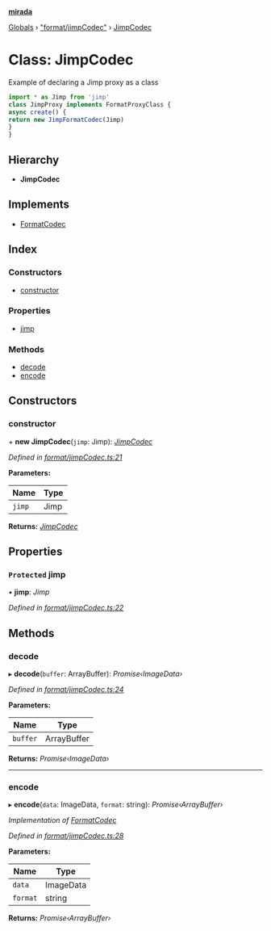 **[mirada](../README.md)**

[Globals](../README.md) › ["format/jimpCodec"](../modules/_format_jimpcodec_.md) › [JimpCodec](_format_jimpcodec_.jimpcodec.md)

# Class: JimpCodec

Example of declaring a Jimp proxy as a class

```ts
import * as Jimp from 'jimp'
class JimpProxy implements FormatProxyClass {
async create() {
return new JimpFormatCodec(Jimp)
}
}
```

## Hierarchy

* **JimpCodec**

## Implements

* [FormatCodec](../interfaces/_types_mirada_.formatcodec.md)

## Index

### Constructors

* [constructor](_format_jimpcodec_.jimpcodec.md#constructor)

### Properties

* [jimp](_format_jimpcodec_.jimpcodec.md#protected-jimp)

### Methods

* [decode](_format_jimpcodec_.jimpcodec.md#decode)
* [encode](_format_jimpcodec_.jimpcodec.md#encode)

## Constructors

###  constructor

\+ **new JimpCodec**(`jimp`: Jimp): *[JimpCodec](_format_jimpcodec_.jimpcodec.md)*

*Defined in [format/jimpCodec.ts:21](https://github.com/cancerberoSgx/mirada/blob/ef78036/mirada/src/format/jimpCodec.ts#L21)*

**Parameters:**

Name | Type |
------ | ------ |
`jimp` | Jimp |

**Returns:** *[JimpCodec](_format_jimpcodec_.jimpcodec.md)*

## Properties

### `Protected` jimp

• **jimp**: *Jimp*

*Defined in [format/jimpCodec.ts:22](https://github.com/cancerberoSgx/mirada/blob/ef78036/mirada/src/format/jimpCodec.ts#L22)*

## Methods

###  decode

▸ **decode**(`buffer`: ArrayBuffer): *Promise‹ImageData›*

*Defined in [format/jimpCodec.ts:24](https://github.com/cancerberoSgx/mirada/blob/ef78036/mirada/src/format/jimpCodec.ts#L24)*

**Parameters:**

Name | Type |
------ | ------ |
`buffer` | ArrayBuffer |

**Returns:** *Promise‹ImageData›*

___

###  encode

▸ **encode**(`data`: ImageData, `format`: string): *Promise‹ArrayBuffer›*

*Implementation of [FormatCodec](../interfaces/_types_mirada_.formatcodec.md)*

*Defined in [format/jimpCodec.ts:28](https://github.com/cancerberoSgx/mirada/blob/ef78036/mirada/src/format/jimpCodec.ts#L28)*

**Parameters:**

Name | Type |
------ | ------ |
`data` | ImageData |
`format` | string |

**Returns:** *Promise‹ArrayBuffer›*